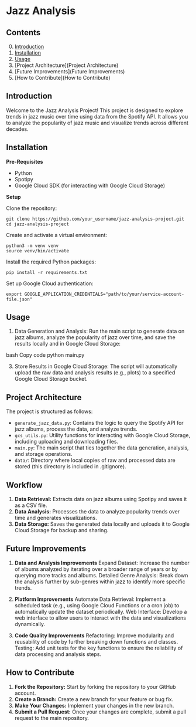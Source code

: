 # Jazz Analysis

## Contents
0. [Introduction](Introduction)
1. [Installation](Installation)
2. [Usage](Usage)
3. [Project Architecture](Project Architecture)
4. [Future Improvements](Future Improvements)
5. [How to Contribute](How to Contribute)

## Introduction
Welcome to the Jazz Analysis Project! This project is designed to explore trends in jazz music over time using data from the Spotify API. It allows you to analyze the popularity of jazz music and visualize trends across different decades.

## Installation
**Pre-Requisites**
- Python
- Spotipy
- Google Cloud SDK (for interacting with Google Cloud Storage)

**Setup**

Clone the repository:
```
git clone https://github.com/your_username/jazz-analysis-project.git
cd jazz-analysis-project
```

Create and activate a virtual environment:
```
python3 -m venv venv
source venv/bin/activate
```

Install the required Python packages:
```
pip install -r requirements.txt
```

Set up Google Cloud authentication:
```
export GOOGLE_APPLICATION_CREDENTIALS="path/to/your/service-account-file.json"
```


## Usage
1. Data Generation and Analysis:
Run the main script to generate data on jazz albums, analyze the popularity of jazz over time, and save the results locally and in Google Cloud Storage:

bash
Copy code
python main.py

3. Store Results in Google Cloud Storage:
The script will automatically upload the raw data and analysis results (e.g., plots) to a specified Google Cloud Storage bucket.

## Project Architecture
The project is structured as follows:

- ```generate_jazz_data.py```: Contains the logic to query the Spotify API for jazz albums, process the data, and analyze trends.
- ```gcs_utils.py```: Utility functions for interacting with Google Cloud Storage, including uploading and downloading files.
- ```main.py```: The main script that ties together the data generation, analysis, and storage operations.
- ```data/```: Directory where local copies of raw and processed data are stored (this directory is included in .gitignore).

## Workflow
1. **Data Retrieval:** Extracts data on jazz albums using Spotipy and saves it as a CSV file.
2. **Data Analysis:** Processes the data to analyze popularity trends over time and generates visualizations.
3. **Data Storage:** Saves the generated data locally and uploads it to Google Cloud Storage for backup and sharing.

## Future Improvements
1. **Data and Analysis Improvements**
Expand Dataset: Increase the number of albums analyzed by iterating over a broader range of years or by querying more tracks and albums.
Detailed Genre Analysis: Break down the analysis further by sub-genres within jazz to identify more specific trends.

2. **Platform Improvements**
Automate Data Retrieval: Implement a scheduled task (e.g., using Google Cloud Functions or a cron job) to automatically update the dataset periodically.
Web Interface: Develop a web interface to allow users to interact with the data and visualizations dynamically.

3. **Code Quality Improvements**
Refactoring: Improve modularity and reusability of code by further breaking down functions and classes.
Testing: Add unit tests for the key functions to ensure the reliability of data processing and analysis steps.

## How to Contribute
1. **Fork the Repository:** Start by forking the repository to your GitHub account.
2. **Create a Branch:** Create a new branch for your feature or bug fix.
3. **Make Your Changes:** Implement your changes in the new branch.
4. **Submit a Pull Request:** Once your changes are complete, submit a pull request to the main repository.
